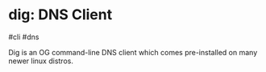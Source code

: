 # dig: DNS Client
#cli #dns 

Dig is an OG command-line DNS client which comes pre-installed on many newer linux distros.
